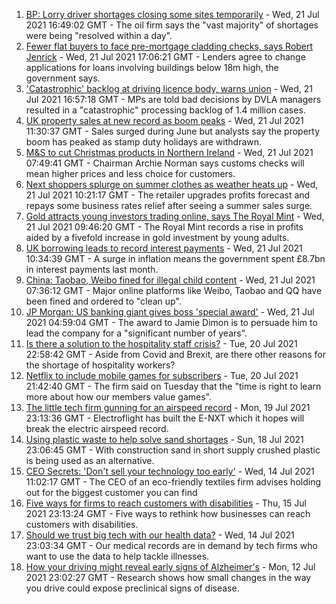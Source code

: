 1. [BP: Lorry driver shortages closing some sites temporarily](https://www.bbc.co.uk/news/business-57912922) - Wed, 21 Jul 2021 16:49:02 GMT - The oil firm says the "vast majority" of shortages were being "resolved within a day".
2. [Fewer flat buyers to face pre-mortgage cladding checks, says Robert Jenrick](https://www.bbc.co.uk/news/uk-politics-57918265) - Wed, 21 Jul 2021 17:06:21 GMT - Lenders agree to change applications for loans involving buildings below 18m high, the government says.
3. ['Catastrophic' backlog at driving licence body, warns union](https://www.bbc.co.uk/news/business-57916619) - Wed, 21 Jul 2021 16:57:18 GMT - MPs are told bad decisions by DVLA managers resulted in a "catastrophic" processing backlog of 1.4 million cases.
4. [UK property sales at new record as boom peaks](https://www.bbc.co.uk/news/business-57914323) - Wed, 21 Jul 2021 11:30:37 GMT - Sales surged during June but analysts say the property boom has peaked as stamp duty holidays are withdrawn.
5. [M&S to cut Christmas products in Northern Ireland](https://www.bbc.co.uk/news/business-57899239) - Wed, 21 Jul 2021 07:49:41 GMT - Chairman Archie Norman says customs checks will mean higher prices and less choice for customers.
6. [Next shoppers splurge on summer clothes as weather heats up](https://www.bbc.co.uk/news/business-57913534) - Wed, 21 Jul 2021 10:21:17 GMT - The retailer upgrades profits forecast and repays some business rates relief after seeing a summer sales surge.
7. [Gold attracts young investors trading online, says The Royal Mint](https://www.bbc.co.uk/news/business-57914322) - Wed, 21 Jul 2021 09:46:20 GMT - The Royal Mint records a rise in profits aided by a fivefold increase in gold investment by young adults.
8. [UK borrowing leads to record interest payments](https://www.bbc.co.uk/news/business-57912347) - Wed, 21 Jul 2021 10:34:39 GMT - A surge in inflation means the government spent £8.7bn in interest payments last month.
9. [China: Taobao, Weibo fined for illegal child content](https://www.bbc.co.uk/news/business-57911207) - Wed, 21 Jul 2021 07:36:12 GMT - Major online platforms like Weibo, Taobao and QQ have been fined and ordered to "clean up".
10. [JP Morgan: US banking giant gives boss 'special award'](https://www.bbc.co.uk/news/business-57911203) - Wed, 21 Jul 2021 04:59:04 GMT - The award to Jamie Dimon is to persuade him to lead the company for a "significant number of years".
11. [Is there a solution to the hospitality staff crisis?](https://www.bbc.co.uk/news/business-57817775) - Tue, 20 Jul 2021 22:58:42 GMT - Aside from Covid and Brexit, are there other reasons for the shortage of hospitality workers?
12. [Netflix to include mobile games for subscribers](https://www.bbc.co.uk/news/business-57910038) - Tue, 20 Jul 2021 21:42:40 GMT - The firm said on Tuesday that the "time is right to learn more about how our members value games".
13. [The little tech firm gunning for an airspeed record](https://www.bbc.co.uk/news/business-57747128) - Mon, 19 Jul 2021 23:13:36 GMT - Electroflight has built the E-NXT which it hopes will break the electric airspeed record.
14. [Using plastic waste to help solve sand shortages](https://www.bbc.co.uk/news/business-57832425) - Sun, 18 Jul 2021 23:06:45 GMT - With construction sand in short supply crushed plastic is being used as an alternative.
15. [CEO Secrets: 'Don't sell your technology too early'](https://www.bbc.co.uk/news/business-57805207) - Wed, 14 Jul 2021 11:02:17 GMT - The CEO of an eco-friendly textiles firm advises holding out for the biggest customer you can find
16. [Five ways for firms to reach customers with disabilities](https://www.bbc.co.uk/news/business-57808089) - Thu, 15 Jul 2021 23:13:24 GMT - Five ways to rethink how businesses can reach customers with disabilities.
17. [Should we trust big tech with our health data?](https://www.bbc.co.uk/news/business-57817804) - Wed, 14 Jul 2021 23:03:34 GMT - Our medical records are in demand by tech firms who want to use the data to help tackle illnesses.
18. [How your driving might reveal early signs of Alzheimer's](https://www.bbc.co.uk/news/business-57670006) - Mon, 12 Jul 2021 23:02:27 GMT - Research shows how small changes in the way you drive could expose preclinical signs of disease.
